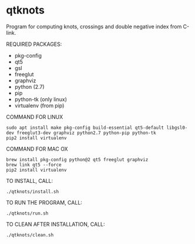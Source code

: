 # qtknots
Program for computing knots, crossings and double negative index from C-link.

REQUIRED PACKAGES:
- pkg-config
- qt5
- gsl
- freeglut
- graphviz
- python (2.7)
- pip
- python-tk (only linux)
- virtualenv (from pip)

 COMMAND FOR LINUX
```
sudo apt install make pkg-config build-essential qt5-default libgsl0-dev freeglut3-dev graphviz python2.7 python-pip python-tk
pip2 install virtualenv
```
 COMMAND FOR MAC OX
```
brew install pkg-config python@2 qt5 freeglut graphviz 
brew link qt5 --force
pip2 install virtualenv
```
TO INSTALL, CALL:
```
./qtknots/install.sh
```
TO RUN THE PROGRAM, CALL:
```
./qtknots/run.sh
```
TO CLEAN AFTER INSTALLATION, CALL:
```
./qtknots/clean.sh
```
